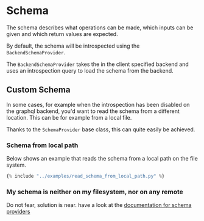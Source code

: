 # Schema

The schema describes what operations can be made, which inputs can be given and which return values are expected.

By default, the schema will be introspected using the `BackendSchemaProvider`.

The `BackendSchemaProvider` takes the in the client specified backend and uses an introspection query to load the schema
from the backend.

## Custom Schema

In some cases, for example when the introspection has been disabled on the graphql backend, you'd want to read the
schema from a different location. This can be for example from a local file.

Thanks to the `SchemaProvider` base class, this can quite easily be achieved.

### Schema from local path

Below shows an example that reads the schema from a local path on the file system.

````python 
{% include "../examples/read_schema_from_local_path.py" %}
````

### My schema is neither on my filesystem, nor on any remote

Do not fear, solution is near. have a look at the [documentation for schema providers](schema_providers.md)
